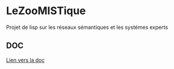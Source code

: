 # LeZooMISTique
Projet de lisp sur les réseaux sémantiques et les systémes experts

## DOC 
[Lien vers la doc](https://www.youtube.com/watch?v=dQw4w9WgXcQ)

